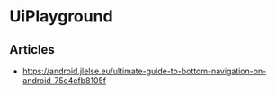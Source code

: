 # UiPlayground

## Articles
- https://android.jlelse.eu/ultimate-guide-to-bottom-navigation-on-android-75e4efb8105f
